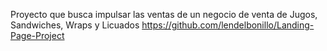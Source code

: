 Proyecto que busca impulsar las ventas de un negocio de venta de Jugos, Sandwiches, Wraps y Licuados
https://github.com/lendelbonillo/Landing-Page-Project